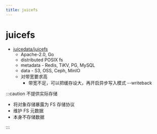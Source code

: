 ```yaml
---
title: juicefs
---
```


# juicefs

- [juicedata/juicefs](https://github.com/juicedata/juicefs)
  - Apache-2.0, Go
  - distributed POSIX fs
  - metadata - Redis, TiKV, PG, MySQL
  - data - S3, OSS, Ceph, MinIO
  - 对带宽要求高
    - 带宽不足，可以把缓存设大，再开启异步写入模式 --writeback

:::caution 不提供实际存储

- 将对象存储暴露为 FS 存储协议
- 维护 FS 元数据
- 本身不存储数据

:::

